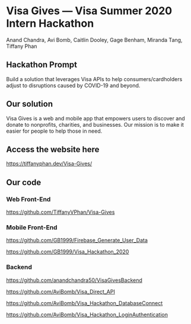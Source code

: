 # Visa Gives — Visa Summer 2020 Intern Hackathon
Anand Chandra, Avi Bomb, Caitlin Dooley, Gage Benham, Miranda Tang, Tiffany Phan

## Hackathon Prompt
Build a solution that leverages Visa APIs to help consumers/cardholders adjust to disruptions caused by COVID-19 and beyond.

## Our solution
Visa Gives is a web and mobile app that empowers users to discover and donate to nonprofits, charities, and businesses. Our mission is to make it easier for people to help those in need.

## Access the website here
https://tiffanyphan.dev/Visa-Gives/

## Our code

### Web Front-End
https://github.com/TiffanyVPhan/Visa-Gives

### Mobile Front-End
https://github.com/GB1999/Firebase_Generate_User_Data

https://github.com/GB1999/Visa_Hackathon_2020

### Backend
https://github.com/anandchandra50/VisaGivesBackend

https://github.com/AviBomb/Visa_Direct_API

https://github.com/AviBomb/Visa_Hackathon_DatabaseConnect

https://github.com/AviBomb/Visa_Hackathon_LoginAuthentication
